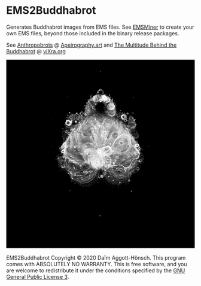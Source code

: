 # EMS2Buddhabrot
 Generates Buddhabrot images from EMS files.  See [EMSMiner](https://github.com/apeirography/EMSMiner) to create your own EMS files, beyond those included in the binary release packages.

 See [Anthropobrots](http://apeirography.art/en/projects/anthropobrots/) @ [Apeirography.art](http://www.aperography.art/) and [The Multitude Behind the Buddhabrot](https://rxiv.org/pdf/1604.0392v1.pdf) @ [viXra.org](http://rxiv.org/)
 
 ![Sample Buddhabrot #2](https://raw.githubusercontent.com/apeirography/EMS2Buddhabrot/master/examples/Buddhabrot_of_6621136892_waypoints_from_1000_seeds_with_depths_between_1001149-761816348_rendered_in_0h2m23s.png)
 
 EMS2Buddhabrot Copyright © 2020 Daïm Aggott-Hönsch. This program comes with ABSOLUTELY NO WARRANTY.
 This is free software, and you are welcome to redistribute it under the conditions specified by
 the [GNU General Public License 3](https://www.gnu.org/licenses/gpl-3.0).
 
 